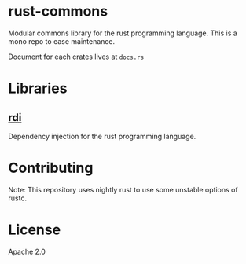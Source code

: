 # rust-commons

Modular commons library for the rust programming language.
This is a mono repo to ease maintenance.

Document for each crates lives at `docs.rs`

# Libraries

## [rdi](https://docs.rs/rdi)

Dependency injection for the rust programming language.

# Contributing

Note: This repository uses nightly rust to use some unstable options of rustc.

# License

Apache 2.0
